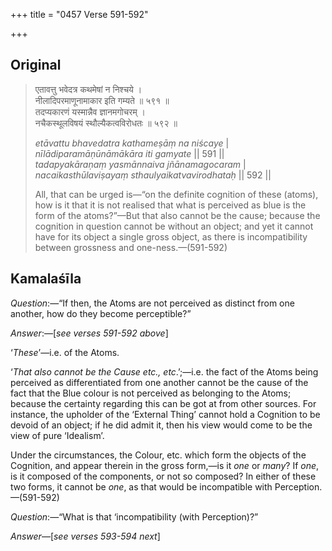 +++
title = "0457 Verse 591-592"

+++
## Original 
>
> एतावत्तु भवेदत्र कथमेषां न निश्चये ।  
> नीलादिपरमाणूनामाकार इति गम्यते ॥ ५९१ ॥  
> तदप्यकारणं यस्मान्नैव ज्ञानमगोचरम् ।  
> नचैकस्थूलविषयं स्थौल्यैकत्वविरोधतः ॥ ५९२ ॥ 
>
> *etāvattu bhavedatra kathameṣāṃ na niścaye* \|  
> *nīlādiparamāṇūnāmākāra iti gamyate* \|\| 591 \|\|  
> *tadapyakāraṇaṃ yasmānnaiva jñānamagocaram* \|  
> *nacaikasthūlaviṣayaṃ sthaulyaikatvavirodhataḥ* \|\| 592 \|\| 
>
> All, that can be urged is—“on the definite cognition of these (atoms), how is it that it is not realised that what is perceived as blue is the form of the atoms?”—But that also cannot be the cause; because the cognition in question cannot be without an object; and yet it cannot have for its object a single gross object, as there is incompatibility between grossness and one-ness.—(591-592)



## Kamalaśīla

*Question*:—“If then, the Atoms are not perceived as distinct from one another, how do they become perceptible?”

*Answer*:—[*see verses 591-592 above*]

‘*These*’—i.e. of the Atoms.

‘*That also cannot be the Cause etc., etc*.’;—i.e. the fact of the Atoms being perceived as differentiated from one another cannot be the cause of the fact that the Blue colour is not perceived as belonging to the Atoms; because the certainty regarding this can be got at from other sources. For instance, the upholder of the ‘External Thing’ cannot hold a Cognition to be devoid of an object; if he did admit it, then his view would come to be the view of pure ‘Idealism’.

Under the circumstances, the Colour, etc. which form the objects of the Cognition, and appear therein in the gross form,—is it *one* or *many*? If *one*, is it composed of the components, or not so composed? In either of these two forms, it cannot be *one*, as that would be incompatible with Perception.—(591-592)

*Question*:—“What is that ‘incompatibility (with Perception)?”

*Answer*—[*see verses 593-594 next*]


